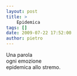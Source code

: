 ```yaml
---
layout: post
title: >
    Epidemica
tags: []
date: 2009-07-22 17:52:00
author: pietro
---
```

Una parola<br/>ogni emozione<br/>epidemica allo stremo.
